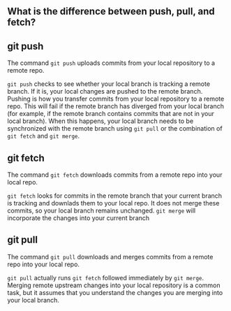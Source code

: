 ## What is the difference between push, pull, and fetch?

## git push
The command `git push` uploads commits from your local repository to a remote repo.

 `git push` checks to see whether your local branch is tracking a remote branch. If it is, your local changes are pushed to the remote branch. Pushing is how you transfer commits from your local repository to a remote repo. This will fail if the remote branch has diverged from your local branch (for example, if the remote branch contains commits that are not in your local branch). When this happens, your local branch needs to be synchronized with the remote branch using `git pull` or the combination of `git fetch` and `git merge`.

## git fetch
The command `git fetch` downloads commits from a remote repo into your local repo.

`git fetch` looks for commits in the remote branch that your current branch is tracking and downlads them to your local repo. It does not merge these commits, so your local branch remains unchanged. `git merge` will incorporate the changes into your current branch

## git pull
The command `git pull` downloads and merges commits from a remote repo into your local repo.

`git pull` actually runs `git fetch` followed immediately by `git merge`. Merging remote upstream changes into your local repository is a common task, but it assumes that you understand the changes you are merging into your local branch.
